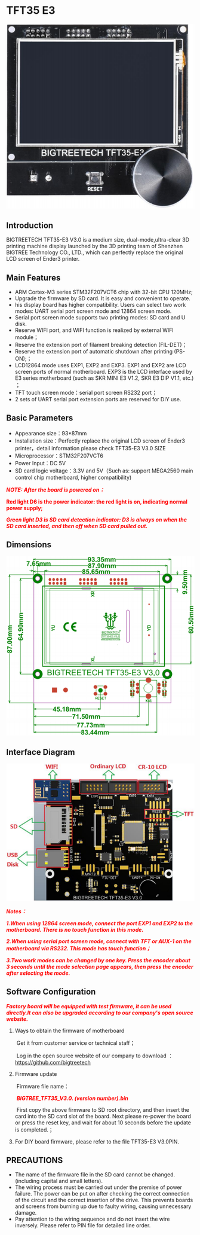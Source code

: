 # TFT35 E3

<img src=img/TFT35_E3/TFT35_E3_Title.png width="600" />

## **Introduction**

BIGTREETECH TFT35-E3 V3.0 is a medium size, dual-mode,ultra-clear 3D printing machine display launched by the 3D printing team of Shenzhen BIGTREE Technology CO., LTD., which can perfectly replace the original LCD screen of Ender3 printer.

## **Main Features**

- ARM Cortex-M3 series STM32F207VCT6 chip with 32-bit CPU 120MHz;
- Upgrade the firmware by SD card. It is easy and convenient to operate.
- his display board has higher compatibility. Users can select two work modes: UART serial port screen mode and 12864 screen mode.
- Serial port screen mode supports two printing modes: SD card and U disk.
- Reserve WIFI port, and WIFI function is realized by external WIFI module；
- Reserve the extension port of filament breaking detection (FIL-DET)；
- Reserve the extension port of automatic shutdown after printing (PS-ON);；
- LCD12864 mode uses EXP1, EXP2 and EXP3. EXP1 and EXP2 are LCD screen ports of normal motherboard. EXP3 is the LCD interface used by E3 series motherboard (such as SKR MINI E3 V1.2, SKR E3 DIP V1.1, etc.) ；
- TFT touch screen mode：serial port screen RS232 port；
- 2 sets of UART serial port extension ports are reserved for DIY use.

## **Basic Parameters**

- Appearance size：93*87mm
- Installation size：Perfectly replace the original LCD screen of Ender3 printer，detail information please check TFT35-E3 V3.0 SIZE
- Microprocessor：STM32F207VCT6
- Power Input：DC 5V
- SD card logic voltage：3.3V and 5V（Such as: support MEGA2560 main control chip motherboard, higher compatibility)

<font  color="red">***NOTE: After the board is powered on：***</font>

<font  color="red">**Red light D6 is the power indicator: the red light is on, indicating normal
power supply;**</font>

<font  color="red">***Green light D3 is SD card detection indicator: D3 is always on when the SD card inserted, and then off when SD card pulled out.***</font>

## **Dimensions**

<img src=img/TFT35_E3/TFT35_E3_Diagram.png width="600" />

## **Interface Diagram**

<img src=img/TFT35_E3/TFT35_E3_Interface.png width="600" />

<font  color="red">***Notes：***</font>

<font  color="red">***1.When using 12864 screen mode, connect the port EXP1 and EXP2 to the motherboard. There is no touch function in this mode.***</font>

<font  color="red">***2.When using serial port screen mode, connect with TFT or AUX-1 on the motherboard via RS232. This mode has touch function；***</font>

<font  color="red">***3.Two work modes can be changed by one key. Press the encoder about 3 seconds until the mode selection page appears, then press the encoder after selecting the mode.***</font>

## **Software Configuration**

<font  color="red">***Factory board will be equipped with test firmware, it can be used directly.It can also be upgraded according to our company's open source website.***</font>

1. Ways to obtain the firmware of motherboard

   &nbsp;Get it from customer service or technical staff；

   &nbsp;Log in the open source website of our company to download ：https://github.com/bigtreetech

2. Firmware update

   &nbsp;Firmware file name：

   &nbsp;<font  color="red">***BIGTREE_TFT35_V3.0. (version number).bin***</font>

   &nbsp;First copy the above firmware to SD root directory, and then insert the card into the SD card slot of the board. Next please re-power the board or press the reset key, and wait for about 10 seconds before the update is completed.；

3. For DIY board firmware, please refer to the file TFT35-E3 V3.0PIN.

## **PRECAUTIONS**

- The name of the firmware file in the SD card cannot be changed. (including capital and small letters).
- The wiring process must be carried out under the premise of power failure. The power can be put on after checking the correct connection of the circuit and the correct insertion of the drive. This prevents boards and screens from burning up due to faulty wiring, causing unnecessary damage.
- Pay attention to the wiring sequence and do not insert the wire inversely. Please refer to PIN file for detailed line order.

